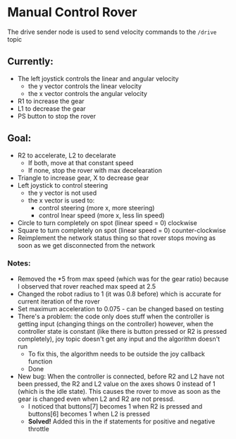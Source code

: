 # Manual Control Rover

The drive sender node is used to send velocity commands to the `/drive` topic

## Currently:

- The left joystick controls the linear and angular velocity
    - the y vector controls the linear velocity
    - the x vector controls the angular velocity
- R1 to increase the gear
- L1 to decrease the gear
- PS button to stop the rover

## Goal:

- R2 to accelerate, L2 to decelarate 
	- If both, move at that constant speed
    - If none, stop the rover with max decelearation
- Triangle to increase gear, X to decrease gear
- Left joystick to control steering
	- the y vector is not used
	- the x vector is used to: 
		- control steering (more x, more steering)
		- control lnear speed (more x, less lin speed)
- Circle to turn completely on spot (linear speed = 0) clockwise
- Square to turn completely on spot (linear speed = 0) counter-clockwise
- Reimplement the network status thing so that rover stops moving as soon as we get disconnected from the network

### Notes:

- Removed the *5 from max speed (which was for the gear ratio) because I observed that rover reached max speed at 2.5
- Changed the robot radius to 1 (it was 0.8 before) which is accurate for current iteration of the rover
- Set maximum acceleration to 0.075 - can be changed based on testing
- There's a problem: the code only does stuff when the controller is getting input (changing things on the controller) however, when the controller state is constant (like there is button pressed or R2 is pressed completely), joy topic doesn't get any input and the algorithm doesn't run
    - To fix this, the algorithm needs to be outside the joy callback function
    - Done
- New bug: When the controller is connected, before R2 and L2 have not been pressed, the R2 and L2 value on the axes shows 0 instead of 1 (which is the idle state). This causes the rover to move as soon as the gear is changed even when L2 and R2 are not pressd.
    - I noticed that buttons[7] becomes 1 when R2 is pressed and buttons[6] becomes 1 when L2 is pressed
    - **Solved!** Added this in the if statements for positive and negative throttle



